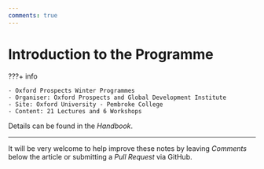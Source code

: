```yaml
---
comments: true
---
```


# Introduction to the Programme

???+ info

    - Oxford Prospects Winter Programmes
    - Organiser: Oxford Prospects and Global Development Institute
    - Site: Oxford University - Pembroke College
    - Content: 21 Lectures and 6 Workshops

Details can be found in the *Handbook*.

---

It will be very welcome to help improve these notes by leaving *Comments* below the article or submitting a *Pull Request* via GitHub.

